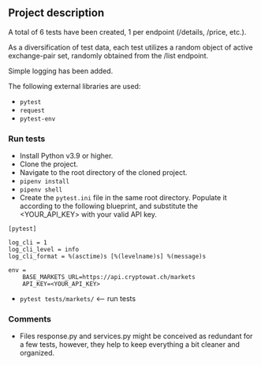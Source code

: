 ## Project description

A total of 6 tests have been created, 1 per endpoint (/details, /price, etc.). 

As a diversification of test data, each test utilizes a random object of active 
exchange-pair set, randomly obtained from the /list endpoint. 

Simple logging has been added.

The following external libraries are used:
* `pytest`
* `request` 
* `pytest-env`

### Run tests

* Install Python v3.9 or higher.
* Clone the project.
* Navigate to the root directory of the cloned project. 
* `pipenv install`
* `pipenv shell`
* Create the `pytest.ini` file in the same root directory.
Populate it according to the following blueprint, and substitute the 
<YOUR_API_KEY> with your valid API key.

```
[pytest]

log_cli = 1
log_cli_level = info
log_cli_format = %(asctime)s [%(levelname)s] %(message)s

env =
    BASE_MARKETS_URL=https://api.cryptowat.ch/markets
    API_KEY=<YOUR_API_KEY>
```


* `pytest tests/markets/` <-- run tests


### Comments

* Files response.py and services.py might be conceived as redundant for a few tests, 
however, they help to keep everything a bit cleaner and organized.
